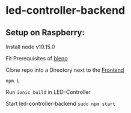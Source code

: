 # led-controller-backend
## Setup on Raspberry:
Install node v10.15.0

Fit Prerequisites of [bleno](https://github.com/noble/bleno)

Clone repo into a Directory next to the [Frontend](https://github.com/AlexanderWyss/LED-Controller)

`npm i`

Run `ionic build` in LED-Controller

Start led-controller-backend `sudo npm start`
